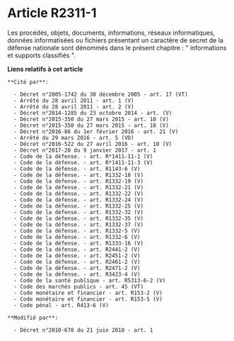 # Article R2311-1

Les procédés, objets, documents, informations, réseaux informatiques, données informatisées ou fichiers présentant un
caractère de secret de la défense nationale sont dénommés dans le présent chapitre : " informations  et supports classifiés
".

**Liens relatifs à cet article**

	**Cité par**:

	  - Décret n°2005-1742 du 30 décembre 2005 - art. 17 (VT)
	  - Arrêté du 28 avril 2011 - art. 1 (V)
	  - Arrêté du 28 avril 2011 - art. 2 (V)
	  - Décret n°2014-1285 du 23 octobre 2014 - art. (V)
	  - Décret n°2015-350 du 27 mars 2015 - art. 10 (V)
	  - Décret n°2015-350 du 27 mars 2015 - art. 18 (V)
	  - Décret n°2016-86 du 1er février 2016 - art. 21 (V)
	  - Arrêté du 29 mars 2016 - art. 5 (VD)
	  - Décret n°2016-522 du 27 avril 2016 - art. 10 (V)
	  - Décret n°2017-20 du 9 janvier 2017 - art. 1
	  - Code de la défense. - art. R*1411-11-1 (V)
	  - Code de la défense. - art. R*1411-11-3 (V)
	  - Code de la défense. - art. R1143-6 (V)
	  - Code de la défense. - art. R1332-18 (V)
	  - Code de la défense. - art. R1332-19 (V)
	  - Code de la défense. - art. R1332-21 (V)
	  - Code de la défense. - art. R1332-22 (V)
	  - Code de la défense. - art. R1332-24 (V)
	  - Code de la défense. - art. R1332-25 (V)
	  - Code de la défense. - art. R1332-32 (V)
	  - Code de la défense. - art. R1332-35 (V)
	  - Code de la défense. - art. R1332-37 (V)
	  - Code de la défense. - art. R1332-5 (V)
	  - Code de la défense. - art. R1332-6 (V)
	  - Code de la défense. - art. R1333-16 (V)
	  - Code de la défense. - art. R2441-2 (V)
	  - Code de la défense. - art. R2451-2 (V)
	  - Code de la défense. - art. R2461-2 (V)
	  - Code de la défense. - art. R2471-2 (V)
	  - Code de la défense. - art. R3423-4 (V)
	  - Code de la santé publique - art. R5313-6-2 (V)
	  - Code des marchés publics - art. 45 (VT)
	  - Code monétaire et financier - art. R153-2 (V)
	  - Code monétaire et financier - art. R153-5 (V)
	  - Code pénal - art. R413-6 (V)

	**Modifié par**:

	  - Décret n°2010-678 du 21 juin 2010 - art. 1
